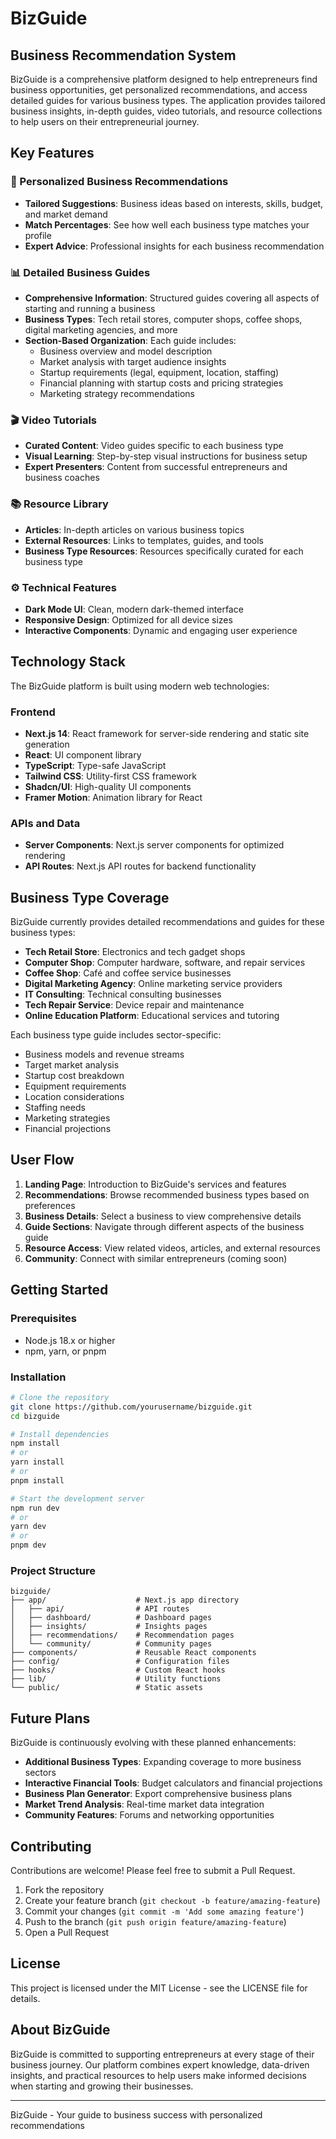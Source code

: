 # BizGuide

## Business Recommendation System

BizGuide is a comprehensive platform designed to help entrepreneurs find business opportunities, get personalized recommendations, and access detailed guides for various business types. The application provides tailored business insights, in-depth guides, video tutorials, and resource collections to help users on their entrepreneurial journey.

## Key Features

### 💼 Personalized Business Recommendations
- **Tailored Suggestions**: Business ideas based on interests, skills, budget, and market demand
- **Match Percentages**: See how well each business type matches your profile
- **Expert Advice**: Professional insights for each business recommendation

### 📊 Detailed Business Guides
- **Comprehensive Information**: Structured guides covering all aspects of starting and running a business
- **Business Types**: Tech retail stores, computer shops, coffee shops, digital marketing agencies, and more
- **Section-Based Organization**: Each guide includes:
  - Business overview and model description
  - Market analysis with target audience insights
  - Startup requirements (legal, equipment, location, staffing)
  - Financial planning with startup costs and pricing strategies
  - Marketing strategy recommendations

### 🎬 Video Tutorials
- **Curated Content**: Video guides specific to each business type
- **Visual Learning**: Step-by-step visual instructions for business setup
- **Expert Presenters**: Content from successful entrepreneurs and business coaches

### 📚 Resource Library
- **Articles**: In-depth articles on various business topics
- **External Resources**: Links to templates, guides, and tools
- **Business Type Resources**: Resources specifically curated for each business type

### ⚙️ Technical Features
- **Dark Mode UI**: Clean, modern dark-themed interface
- **Responsive Design**: Optimized for all device sizes
- **Interactive Components**: Dynamic and engaging user experience

## Technology Stack

The BizGuide platform is built using modern web technologies:

### Frontend
- **Next.js 14**: React framework for server-side rendering and static site generation
- **React**: UI component library
- **TypeScript**: Type-safe JavaScript
- **Tailwind CSS**: Utility-first CSS framework
- **Shadcn/UI**: High-quality UI components
- **Framer Motion**: Animation library for React

### APIs and Data
- **Server Components**: Next.js server components for optimized rendering
- **API Routes**: Next.js API routes for backend functionality

## Business Type Coverage

BizGuide currently provides detailed recommendations and guides for these business types:

- **Tech Retail Store**: Electronics and tech gadget shops
- **Computer Shop**: Computer hardware, software, and repair services
- **Coffee Shop**: Café and coffee service businesses
- **Digital Marketing Agency**: Online marketing service providers
- **IT Consulting**: Technical consulting businesses
- **Tech Repair Service**: Device repair and maintenance
- **Online Education Platform**: Educational services and tutoring

Each business type guide includes sector-specific:
- Business models and revenue streams
- Target market analysis
- Startup cost breakdown
- Equipment requirements
- Location considerations
- Staffing needs
- Marketing strategies
- Financial projections

## User Flow

1. **Landing Page**: Introduction to BizGuide's services and features
2. **Recommendations**: Browse recommended business types based on preferences
3. **Business Details**: Select a business to view comprehensive details
4. **Guide Sections**: Navigate through different aspects of the business guide
5. **Resource Access**: View related videos, articles, and external resources
6. **Community**: Connect with similar entrepreneurs (coming soon)

## Getting Started

### Prerequisites
- Node.js 18.x or higher
- npm, yarn, or pnpm

### Installation
```bash
# Clone the repository
git clone https://github.com/yourusername/bizguide.git
cd bizguide

# Install dependencies
npm install
# or
yarn install
# or
pnpm install

# Start the development server
npm run dev
# or
yarn dev
# or
pnpm dev
```

### Project Structure
```
bizguide/
├── app/                    # Next.js app directory
│   ├── api/                # API routes
│   ├── dashboard/          # Dashboard pages
│   ├── insights/           # Insights pages
│   ├── recommendations/    # Recommendation pages
│   └── community/          # Community pages
├── components/             # Reusable React components
├── config/                 # Configuration files
├── hooks/                  # Custom React hooks
├── lib/                    # Utility functions
└── public/                 # Static assets
```

## Future Plans

BizGuide is continuously evolving with these planned enhancements:

- **Additional Business Types**: Expanding coverage to more business sectors
- **Interactive Financial Tools**: Budget calculators and financial projections
- **Business Plan Generator**: Export comprehensive business plans
- **Market Trend Analysis**: Real-time market data integration
- **Community Features**: Forums and networking opportunities

## Contributing

Contributions are welcome! Please feel free to submit a Pull Request.

1. Fork the repository
2. Create your feature branch (`git checkout -b feature/amazing-feature`)
3. Commit your changes (`git commit -m 'Add some amazing feature'`)
4. Push to the branch (`git push origin feature/amazing-feature`)
5. Open a Pull Request

## License

This project is licensed under the MIT License - see the LICENSE file for details.

## About BizGuide

BizGuide is committed to supporting entrepreneurs at every stage of their business journey. Our platform combines expert knowledge, data-driven insights, and practical resources to help users make informed decisions when starting and growing their businesses.

---

BizGuide - Your guide to business success with personalized recommendations 